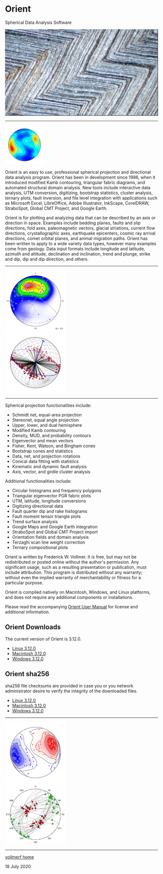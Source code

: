 # Orient 
Spherical Data Analysis Software

![Noxon](images/Noxon.jpg)

---

![Orient](images/OrientIcon.png)

Orient is an easy to use, professional spherical projection and directional data analysis program. Orient has been in development since 1986, when it introduced modified Kamb contouring, triangular fabric diagrams, and automated structural domain analysis. New tools include interactive data analysis, UTM conversion, digitizing, bootstrap statistics, cluster analysis, ternary plots, fault inversion, and file level integration with applications such as Microsoft Excel, LibreOffice, Adobe Illustrator, InkScape, CorelDRAW, StraboSpot, Global CMT Project, and Google Earth.

Orient is for plotting and analyzing data that can be described by an axis or direction in space. Examples include bedding planes, faults and slip directions, fold axes, paleomagnetic vectors, glacial striations, current flow directions, crystallographic axes, earthquake epicenters, cosmic ray arrival directions, comet orbital planes, and animal migration paths. Orient has been written to apply to a wide variety data types, however many examples come from geology. Data input formats include longitude and latitude, azimuth and altitude, declination and inclination, trend and plunge, strike and dip, dip and dip direction, and others.

---

![Paleomag](images/PaleoMag_200.png) &nbsp; &nbsp; &nbsp; &nbsp; &nbsp; &nbsp; &nbsp; &nbsp; &nbsp; &nbsp; &nbsp; &nbsp; &nbsp; &nbsp; &nbsp; &nbsp;
![Folds](images/SPBearValley2_200.png)

---

Spherical projection functionalities include:

* Schmidt net, equal-area projection
* Stereonet, equal angle projection
* Upper, lower, and dual hemisphere 
* Modified Kamb contouring 
* Density, MUD, and probability contours
* Eigenvector and mean vectors
* Fisher, Kent, Watson, and Bingham cones
* Bootstrap cones and statistics
* Data, net, and projection rotations
* Conical data fitting with statistics
* Kinematic and dynamic fault analysis
* Axis, vector, and girdle cluster analysis

Additional functionalities include:

* Circular histograms and frequency polygons
* Triangular eigenvector PGR fabric plots
* UTM, latitude, longitude conversions
* Digitizing directional data
* Fault quarter dip and rake histograms
* Fault moment tensor triangle plots
* Trend surface analysis
* Google Maps and Google Earth integration	
* StraboSpot and Global CMT Project import	
* Orientation fields and domain analysis
* Terzaghi scan line weight correction
* Ternary compositional plots

Orient is written by Frederick W. Vollmer. It is free, but may not be redistributed or posted online without the author's permission. Any significant usage, such as a resulting presentation or publication, must include attribution. This program is distributed without any warranty; without even the implied warranty of merchantability or fitness for a particular purpose. 

Orient is compiled natively on Macintosh, Windows, and Linux platforms, and does not require any additional components or installations. 

Please read the accompanying [Orient User Manual](https://www.frederickvollmer.com/orient/download/Orient_User_Manual.pdf) for license and additional information.

## Orient Downloads

The current version of Orient is 3.12.0.

* [Linux 3.12.0](http://www.frederickvollmer.com/orient/download.php?file=Orient_3.12.0_Lin.tgz)
* [Macintosh 3.12.0](http://www.frederickvollmer.com/orient/download.php?file=Orient_3.12.0_Mac.dmg)
* [Windows 3.12.0](http://www.frederickvollmer.com/orient/download.php?file=Orient_3.12.0_Win.zip) 

## Orient sha256

sha256 file checksums are provided in case you or you network administrator desire to verify the integrity of the downloaded files. 

* [Linux 3.12.0](http://www.frederickvollmer.com/orient/download.php?file=Orient_3.12.0_Lin.tgz.sha256) 
* [Macintosh 3.12.0](http://www.frederickvollmer.com/orient/download.php?file=Orient_3.12.0_Mac.dmg.sha256) 
* [Windows 3.12.0](http://www.frederickvollmer.com/orient/download.php?file=Orient_3.12.0_Win.zip.sha256) 

---

![Cluster](images/SPKambCluster_200.png) &nbsp; &nbsp; &nbsp; &nbsp; &nbsp; &nbsp; &nbsp; &nbsp; &nbsp; &nbsp; &nbsp; &nbsp; &nbsp; &nbsp; &nbsp; &nbsp;
![Faults](images/Fig01-04_200.png)

--- 

[vollmerf home](../)

18 July 2020

